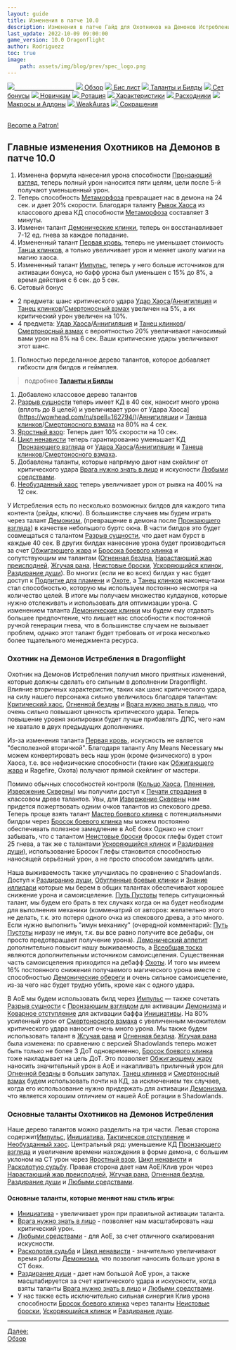 ```yaml
---
layout: guide
title: Изменения в патче 10.0
description: Изменения в патче Гайд для Охотников на Демонов Истребление 10.0 PvE Dragonflight
last_update: 2022-10-09 09:00:00
game_version: 10.0 Dragonflight
author: Rodriguezz
toc: true
image:
    path: assets/img/blog/prev/spec_logo.png
---
```


<div id="smooth-nav-outer">
<a href="{{ site.url }}/guide/havoc/changes-patch.html"><img src="https://wow.zamimg.com/images/wow/icons/medium/inv_misc_spyglass_02.jpg"><span style="color: white;"> Изменения в патче</span></a>
<a href="{{ site.url }}/guide/havoc/overview.html"><img src="https://wow.zamimg.com/images/wow/icons/medium/inv_misc_spyglass_02.jpg"> Обзор</a>
<a href="{{ site.url }}/guide/havoc/gear.html"><img src="https://wow.zamimg.com/images/wow/icons/medium/inv_chest_chain_03.jpg"> Бис лист</a>
<a href="{{ site.url }}/guide/havoc/talent-builds.html"><img src="https://wow.zamimg.com/images/wow/icons/medium/ability_marksmanship.jpg"> Таланты и Билды</a>
<a href="{{ site.url }}/guide/havoc/set-bonuses.html"><img src="https://wow.zamimg.com/images/wow/icons/medium/wow_token01.jpg"> Сет бонусы</a>
<a href="{{ site.url }}/guide/havoc/beginners.html"><img src="https://wow.zamimg.com/images/wow/icons/medium/spell_lifegivingseed.jpg"> Новичкам</a>
<a href="{{ site.url }}/guide/havoc/rotation-priority.html"><img src="https://wow.zamimg.com/images/wow/icons/medium/spell_mekkatorque_bot_bluegear.jpg"> Ротация</a>
<a href="{{ site.url }}/guide/havoc/stats.html"><img src="https://wow.zamimg.com/images/wow/icons/medium/inv_inscription_80_warscroll_intellect.jpg"> Характеристики</a>
<a href="{{ site.url }}/guide/havoc/consumables.html"><img src="https://wow.zamimg.com/images/wow/icons/medium/inv_potion_92.jpg"> Расходники</a>
<a href="{{ site.url }}/guide/havoc/macros-addons.html"><img src="https://wow.zamimg.com/images/wow/icons/medium/inv_eng_gearspringparts.jpg"> Макросы и Аддоны</a>
<a href="{{ site.url }}/guide/havoc/weakauras.html"><img src="https://wow.zamimg.com/images/wow/icons/medium/spell_holy_auramastery.jpg"> WeakAuras</a>
<a href="{{ site.url }}/guide/havoc/common-terms.html"><img src="https://wow.zamimg.com/images/wow/icons/medium/ui_chat.jpg"> Сокращения</a>
</div>
<br>

<a href="https://www.patreon.com/bePatron?u=43917749"  data-patreon-widget-type="become-patron-button">Become a Patron!</a><script async src="https://c6.patreon.com/becomePatronButton.bundle.js"></script>

## Главные изменения Охотников на Демонов в патче 10.0

1. Изменена формула нанесения урона способности [Пронзающий взгляд](https://wowhead.com/ru/spell=198013), теперь полный урон наносится пяти целям, цели после 5-й получают уменьшенный урон.
1. Теперь способность [Метаморфоза](https://www.wowhead.com/ru/spell=191427/) превращает нас в демона на 24 сек. и дает 20% скорости. Благодаря таланту [Рывок Хаоса](https://www.wowhead.com/ru/spell=320421/) из классового древа КД способности [Метаморфоза](https://www.wowhead.com/ru/spell=191427/) составляет 3 минуты.
1. Изменен талант [Демонические клинки](https://wowhead.com/ru/spell=203555), теперь он восстанавливает 7-12 ед. гнева за каждое попадание.
1. Измененный талант [Первая кровь](https://wowhead.com/ru/spell=206416/), теперь не уменьшает стоимость [Танца клинков](https://wowhead.com/ru/spell=188499/), а только увеличивает урон и меняет школу магии на магию хаоса.
1. Измененный талант [Импульс](https://www.wowhead.com/ru/spell=206476), теперь у него больше источников для активации бонуса, но бафф урона был уменьшен с 15% до 8%, а время действия с 6 сек. до 5 сек.
1. Сетовый бонус
* 2 предмета: шанс критического удара [Удар Хаоса](https://wowhead.com/ru/spell=162794/)/[Аннигиляция](https://wowhead.com/ru/spell=201427) и [Танец клинков](https://wowhead.com/ru/spell=188499)/[Смертоносный взмах](https://www.wowhead.com/ru/spell=210152) увеличен на 5%, а их критический урон увеличен на 10%.
* 4 предмета: [Удар Хаоса](https://wowhead.com/ru/spell=162794/)/[Аннигиляция](https://wowhead.com/ru/spell=201427) и [Танец клинков](https://wowhead.com/ru/spell=188499)/[Смертоносный взмах](https://www.wowhead.com/ru/spell=210152) с вероятностью 20% увеличивают наносимый вами урон на 8% на 6 сек. Ваши критические удары увеличивают этот шанс.
1. Полностью переделанное дерево талантов, которое добавляет гибкости для билдов и геймплея. 
> подробнее <a href="{{ site.url }}/guide/havoc/talent-builds.html"><b>Таланты и Билды</b></a>
1. Добавлено классовое дерево талантов
1. [Разрыв сущности](https://www.wowhead.com/ru/spell=258860/) теперь имеет КД в 40 сек, наносит много урона (вплоть до 8 целей) и увеличивает урон от Удара Хаоса](https://wowhead.com/ru/spell=162794/)/[Аннигиляции](https://wowhead.com/ru/spell=201427) и [Танеца клинков](https://wowhead.com/ru/spell=188499)/[Смертоносного взмаха](https://www.wowhead.com/ru/spell=210152) на 80% на 4 сек.
1. [Яростный взор](https://www.wowhead.com/ru/spell=273231): Теперь дает 10% скорости на 10 сек. 
1. [Цикл ненависти](https://www.wowhead.com/ru/spell=258887) теперь гарантированно уменьшает КД [Пронзающего взгляда](https://wowhead.com/ru/spell=198013) от [Удара Хаоса](https://wowhead.com/ru/spell=162794/)/[Аннигиляции](https://wowhead.com/ru/spell=201427) и [Танеца клинков](https://wowhead.com/ru/spell=188499)/[Смертоносного взмаха](https://www.wowhead.com/ru/spell=210152).
1. Добавлены таланты, которые напрямую дают нам скейлинг от критического удара [Врага нужно знать в лицо](https://www.wowhead.com/ru/spell=388118) и искусности [Любыми средствами](https://www.wowhead.com/ru/spell=388114).
1. [Необузданный хаос](https://wowhead.com/ru/spell=347461) теперь увеличивает урон от рывка на 400% на 12 сек.

У Истребления есть по несколько возможных билдов для каждого типа контента (рейды, ключи). В большинстве случаев мы будем играть через талант [Демонизм](https://www.wowhead.com/ru/spell=213410/), (превращение в демона после [Пронзающего взгляда](https://wowhead.com/ru/spell=198013)) в качестве небольшого буртс окна. В части билдов это будет совмещаться с талантом [Разрыв сущности](https://www.wowhead.com/ru/spell=258860/), что дает нам бурст в каждые 40 сек. В других билдах нанесение урона будет производиться за счет [Обжигающего жара](https://wowhead.com/ru/spell=258920) и [Бросока боевого клинка](https://www.wowhead.com/ru/spell=320386) и сопутствующим им талантам ([Огненная бездна](https://www.wowhead.com/ru/spell=388107), [Нарастающий жар преисподней](https://www.wowhead.com/ru/spell=390158), [Жгучая рана](https://www.wowhead.com/ru/spell=391189), [Неистовые броски](https://www.wowhead.com/ru/spell=393029), [Ускоряющийся клинок](https://www.wowhead.com/ru/spell=391275/), [Раздирание души](https://www.wowhead.com/ru/spell=388106)). Во многих (если не во всех) билдах у нас будет доступ к [Подпитке для пламени](https://www.wowhead.com/ru/spell=391429) и [Охоте](https://www.wowhead.com/ru/spell=370965), а [Танец клинков](https://wowhead.com/ru/spell=188499) наконец-таки стал способностью, которую мы используем постоянно несмотря на количество целей. В итоге мы получаем множество кулдаунов, которые нужно отслеживать и использовать для оптимизации урона. С изменением таланта [Демонические клинки](https://wowhead.com/ru/spell=203555) мы будем ему отдавать большее предпочтение, что лишает нас способности к постоянной ручной генерации гнева, что в большинстве случаем не вызывает проблем, однако этот талант будет требовать от игрока несколько более тщательного менеджмента ресурса.

### Охотник на Демонов Истребления в Dragonflight

Охотник на Демонов Истребления получил много приятных изменений, которые должны сделать его сильным в дополнении Dragonflight. Влияние вторичных характеристик, таких как шанс критического удара, на силу нашего персонажа сильно увеличилось благодаря талантам: [Критический хаос](https://www.wowhead.com/ru/spell=320413/), [Огненной бездны](https://www.wowhead.com/ru/spell=388107) и [Врага нужно знать в лицо](https://www.wowhead.com/ru/spell=388118), что очень сильно повышают ценность критического удара. Теперь повышение уровня экипировки будет лучше прибавлять ДПС, чего нам не хватало в двух предыдущих дополнениях.

Из-за изменения таланта [Первая кровь](https://wowhead.com/ru/spell=206416/), искусность не является "бесполезной вторичкой". Благодаря таланту Any Means Necessary мы можем конвертировать весь наш урон (кроме физического) в урон Хаоса, т.е. все нефизические способности (такие как [Обжигающего жара](https://wowhead.com/ru/spell=258920) и Ragefire, Охота) получают прямой скейлинг от мастери. 

Помимо обычных способностей контроля ([Кольцо Хаоса](https://www.wowhead.com/ru/spell=179057), [Пленение](https://www.wowhead.com/ru/spell=217832), [Извержение Скверны](https://wowhead.com/ru/spell=211881)) мы получили доступ к [Печати страдания](https://www.wowhead.com/ru/spell=207684) в классовом древе талантов. Увы, для [Извержение Скверны](https://wowhead.com/ru/spell=211881) нам придется пожертвовать одним очков талантов из спекового древа. Теперь проще взять талант [Мастер боевого клинка](https://www.wowhead.com/ru/spell=389763) с потенциальными билдом через [Бросок боевого клинка](https://wowhead.com/ru/spell=185123) мы можем постоянно обеспечивать полезное замедление в АоЕ боях Однако не стоит забывать, что с талантом [Неистовые броски](https://www.wowhead.com/ru/spell=393029) бросок глефы будет стоит 25 гнева, а так же с талантами [Ускоряющийся клинок](https://www.wowhead.com/ru/spell=391275/) и [Раздирание души](https://www.wowhead.com/ru/spell=388106)), использование Бросок Глефы становится способностью наносящей серьёзный урон, а не просто способом замедлить цели.

Наша выживаемость также улучшилась по сравнению с Shadowlands. Доступ к [Раздиранию души](https://www.wowhead.com/ru/spell=204909), [Обугленные боевые клинки](https://www.wowhead.com/ru/spell=213010) и [Знание иллидари](https://www.wowhead.com/ru/spell=389696) которые мы берем в общих талантах обеспечивают хорошее снижение урона и самоисцеление. [Путь Пустоты](https://wowhead.com/ru/spell=196555) теперь ситуационный талант, мы будем его брать в тех случаях когда он на будет необходим для выполнения механики (комменатрий от авторов: желательно этого не делать, т.к. это потеря одного очка из спекового древа, а это много. Если нужно выполнить "имун механику" (очередной комментарий: [Путь Пустоты](https://wowhead.com/ru/spell=196555) ниразу не имун, т.к. вы все равно получите все дебафы, он просто предотвращает получение урона). [Демонический аппетит](https://wowhead.com/ru/spell=206478/) дополнительно повысит нашу выживаемость, а [Всеобщая тоска](https://www.wowhead.com/ru/spell=390152/) являются дополнительным источником самоисцеления. Существенная часть самоисцеления приходится на дебафф [Охоты](https://www.wowhead.com/ru/spell=370965). И того мы имеем 16% постоянного снижения получаемого магического урона вместе с способностью [Демонические обереги](https://www.wowhead.com/ru/spell=278386) и очень сильное самоисцеление, из-за чего нас будет трудно убить, кроме как с одного удара.

В AoE мы будем использовать билд через [Импульс](https://www.wowhead.com/ru/spell=206476) — также сочетать [Разрыв сущности](https://www.wowhead.com/ru/spell=258860/) с [Пронзающим взглядом](https://wowhead.com/ru/spell=198013) для активации [Демонизма](https://www.wowhead.com/ru/spell=213410/) и [Коварное отступление](https://www.wowhead.com/ru/spell=198793) для активации баффа [Инициативы](https://www.wowhead.com/ru/spell=388108). На 80% усиленный урон от [Смертоносного взмаха](https://www.wowhead.com/ru/spell=210152) с увеличенным множителем критического удара наносит очень много урона. Мы также будем использовать талант в [Жгучая рана](https://www.wowhead.com/ru/spell=391189) и [Огненная бездна](https://www.wowhead.com/ru/spell=388107). [Жгучая рана](https://www.wowhead.com/ru/spell=391189) была изменена: по сравнению с версией Shadowlands теперь может быть только не более 3 ДоТ одновременно, [Бросок боевого клинка](https://wowhead.com/ru/spell=185123) тоже накладывает на цель ДоТ. Это позволяет [Обжигающему жару](https://wowhead.com/ru/spell=258920) наносить значительный урон в АоЕ и накапливать приличный урон для [Огненной бездны](https://www.wowhead.com/ru/spell=388107) в больших запулах. [Танец клинков](https://wowhead.com/ru/spell=188499) и [Смертоносный взмах](https://www.wowhead.com/ru/spell=210152) будем использовать почти на КД, за исключением тех случаев, когда его использование нужно придержать для активации [Демонизма](https://www.wowhead.com/ru/spell=213410/), что является хорошим отличием от нашей АоЕ ротации в Shadowlands.

### Основные таланты Охотников на Демонов Истребления

Наше дерево талантов можно разделить на три части. Левая сторона cодержит[Импульс](https://www.wowhead.com/ru/spell=206476), [Инициатива](https://www.wowhead.com/ru/spell=388108), [Тактическое отступление](https://www.wowhead.com/ru/spell=389688) и [Необузданный хаос](https://www.wowhead.com/ru/spell=347461). Центральный ряд: уменьшение КД [Пронзающего взгляда](https://wowhead.com/ru/spell=198013) и увеличение времени нахождения в форме демона, с большим уклоном на СТ урон через [Яростный взор](https://www.wowhead.com/ru/spell=273231), [Цикл ненависти](https://www.wowhead.com/ru/spell=258887/) и [Расколотую судьбу](https://www.wowhead.com/ru/spell=388116/). Правая сторона дает нам АоЕ/Клив урон через [Нарастающий жар преисподней](https://www.wowhead.com/ru/spell=390158), [Жгучая рана](https://www.wowhead.com/ru/spell=391189), [Огненная бездна](https://www.wowhead.com/ru/spell=388107), [Раздирание души](https://www.wowhead.com/ru/spell=388106) и [Любыми средствами](https://www.wowhead.com/ru/spell=388114).

#### Основные таланты, которые меняют наш стиль игры:

* [Инициатива](https://www.wowhead.com/ru/spell=388108) - увеличивает урон при правильной активации таланта.
* [Врага нужно знать в лицо](https://www.wowhead.com/ru/spell=388118) - позволяет нам масштабировать наш критический урон.
* [Любыми средствами](https://www.wowhead.com/ru/spell=388114) - для АоЕ, за счет отличного скалирования искусности.
* [Расколотая судьба](https://www.wowhead.com/ru/spell=388116/) и [Цикл ненависти](https://www.wowhead.com/ru/spell=258887/) - значительно увеличивают время работы [Демонизма](https://www.wowhead.com/ru/spell=213410/), что позволит наносить больше урона в СТ боях.
* [Раздирание души](https://www.wowhead.com/ru/spell=388106) - дает нам большой АоЕ урон, а также масштабируется за счет критического удара и искусности, когда взяты таланты [Врага нужно знать в лицо](https://www.wowhead.com/ru/spell=388118) и [Любыми средствами](https://www.wowhead.com/ru/spell=388114).
* У нас также есть исключительно сильная синергия Клив урона способности [Бросок боевого клинка](https://wowhead.com/ru/spell=185123) через таланты [Неистовые броски](https://www.wowhead.com/ru/spell=393029), [Ускоряющийся клинок](https://www.wowhead.com/ru/spell=391275) и [Раздирание души](https://www.wowhead.com/ru/spell=388106/).

<hr>

<div class="minibox"><a href="{{ site.url }}/guide/havoc/overview.html">Далее:<br>Обзор</a></div>

<br>
 